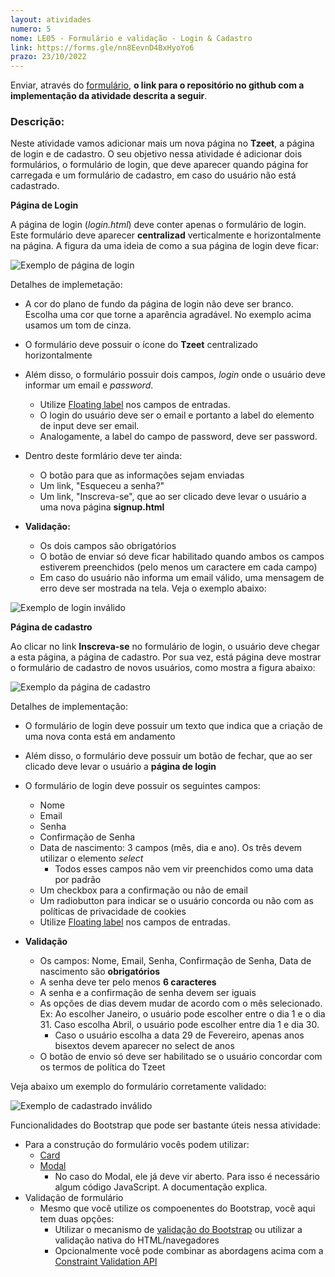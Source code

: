 ```yaml
---
layout: atividades
numero: 5
nome: LE05 - Formulário e validação - Login & Cadastro
link: https://forms.gle/nn8EevnD4BxHyoYo6
prazo: 23/10/2022
---
```


Enviar, através do <a href="{{ page.link }}" target="_blank">formulário</a>, **o link para o repositório no github com a implementação da atividade descrita a seguir**. 

### Descrição:

Neste atividade vamos adicionar mais um nova página no **Tzeet**, a página de login e de cadastro.
O seu objetivo nessa atividade é adicionar dois formulários, o formulário de login, que deve aparecer quando página for carregada
e um formulário de cadastro, em caso do usuário não está cadastrado.

**Página de Login**

A página de login (*login.html*) deve conter apenas o formulário de login. Este formulário deve aparecer **centralizad** verticalmente
e horizontalmente na página. A figura da uma ideia de como a sua página de login deve ficar:

![Exemplo de página de login]({{site.baseurl}}/assets/listas/05/login.png)

Detalhes de implemetação:

* A cor do plano de fundo da página de login não deve ser branco. Escolha uma cor que torne a aparência agradável. No exemplo acima usamos um tom de cinza.
* O formulário deve possuir o ícone do **Tzeet** centralizado horizontalmente
* Além disso, o formulário possuir dois campos, *login* onde o usuário deve informar um email e *password*.
  * Utilize <a href="https://getbootstrap.com/docs/5.2/forms/floating-labels/" target="_blank">Floating label</a> nos campos de entradas.
  * O login do usuário deve ser o email e portanto a label do elemento de input deve ser email.
  * Analogamente, a label do campo de password, deve ser password.
* Dentro deste formlário deve ter ainda:
  * O botão para que as informações sejam enviadas
  * Um link, "Esqueceu a senha?"
  * Um link, "Inscreva-se",  que ao ser clicado deve levar o usuário a uma nova página **signup.html**

* **Validação:**
  * Os dois campos são obrigatórios
  * O botão de enviar só deve ficar habilitado quando ambos os campos estiverem preenchidos (pelo menos um caractere em cada campo)
  * Em caso do usuário não informa um email válido, uma mensagem de erro deve ser mostrada na tela. Veja o exemplo abaixo:

![Exemplo de login inválido]({{site.baseurl}}/assets/listas/05/login-invalido.png)

**Página de cadastro**

Ao clicar no link **Inscreva-se** no formulário de login, o usuário deve chegar a esta página, a página de cadastro.
Por sua vez, está página deve mostrar o formulário de cadastro de novos usuários, como mostra a figura abaixo:

![Exemplo da página de cadastro]({{site.baseurl}}/assets/listas/05/signup.png)

Detalhes de implementação:

* O formulário de login deve possuir um texto que indica que a criação de uma nova conta está em andamento
* Além disso, o formulário deve possuir um botão de fechar, que ao ser clicado deve levar o usuário a **página de login**
* O formulário de login deve possuir os seguintes campos:
  * Nome
  * Email
  * Senha
  * Confirmação de Senha
  * Data de nascimento: 3 campos (mês, dia e ano). Os três devem utilizar o elemento *select*
    * Todos esses campos não vem vir preenchidos como uma data por padrão
  * Um checkbox para a confirmação ou não de email
  * Um radiobutton para indicar se o usuário concorda ou não com as políticas de privacidade de cookies
  * Utilize <a href="https://getbootstrap.com/docs/5.2/forms/floating-labels/" target="_blank">Floating label</a> nos campos de entradas.

* **Validação**
  * Os campos: Nome, Email, Senha, Confirmação de Senha, Data de nascimento são **obrigatórios**
  * A senha deve ter pelo menos **6 caracteres**
  * A senha e a confirmação de senha devem ser iguais
  * As opções de dias devem mudar de acordo com o mês selecionado. Ex: Ao escolher Janeiro, o usuário pode escolher entre o dia 1 e o dia 31. Caso escolha Abril, o usuário pode escolher entre dia 1 e dia 30.
    * Caso o usuário escolha a data 29 de Fevereiro, apenas anos bisextos devem aparecer no select de anos
  * O botão de envio só deve ser habilitado se o usuário concordar com os termos de política do Tzeet

Veja abaixo um exemplo do formulário corretamente validado:

![Exemplo de cadastrado inválido]({{site.baseurl}}/assets/listas/05/signup-invalido.png)


<span class="label label-green">Funcionalidades do Bootstrap que pode ser bastante úteis nessa atividade:</span>

* Para a construção do formulário vocês podem utilizar:
  * <a href="https://getbootstrap.com/docs/5.2/components/card/" target="_blank">Card</a>
  * <a href="https://getbootstrap.com/docs/5.2/components/modal/" target="_blank">Modal</a>
    * No caso do Modal, ele já deve vir aberto. Para isso é necessário algum código JavaScript. A documentação explica.
* Validação de formulário
  * Mesmo que você utilize os compoenentes do Bootstrap, você aqui tem duas opções:
    * Utilizar o mecanismo de <a href="https://getbootstrap.com/docs/5.2/forms/validation/" target="_blank">validação do Bootstrap</a> ou utilizar a validação nativa do HTML/navegadores
    * Opcionalmente você pode combinar as abordagens acima com a <a href="https://developer.mozilla.org/en-US/docs/Web/API/Constraint_validation" target="_blank">Constraint Validation API</a>
